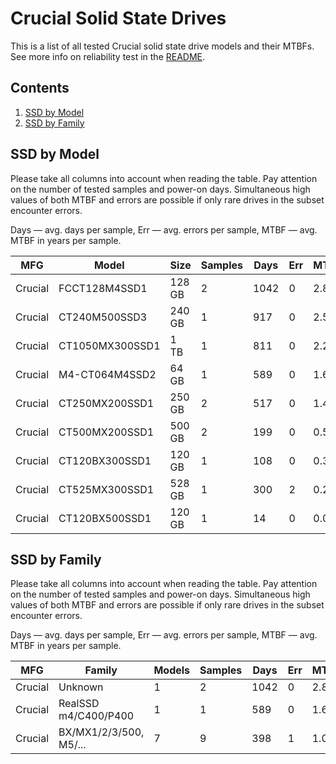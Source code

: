 Crucial Solid State Drives
==========================

This is a list of all tested Crucial solid state drive models and their MTBFs. See
more info on reliability test in the [README](https://github.com/bsdhw/SMART).

Contents
--------

1. [ SSD by Model  ](#ssd-by-model)
2. [ SSD by Family ](#ssd-by-family)

SSD by Model
------------

Please take all columns into account when reading the table. Pay attention on the
number of tested samples and power-on days. Simultaneous high values of both MTBF
and errors are possible if only rare drives in the subset encounter errors.

Days   — avg. days per sample,
Err    — avg. errors per sample,
MTBF   — avg. MTBF in years per sample.

| MFG       | Model              | Size   | Samples | Days  | Err   | MTBF   |
|-----------|--------------------|--------|---------|-------|-------|--------|
| Crucial   | FCCT128M4SSD1      | 128 GB | 2       | 1042  | 0     | 2.86   |
| Crucial   | CT240M500SSD3      | 240 GB | 1       | 917   | 0     | 2.51   |
| Crucial   | CT1050MX300SSD1    | 1 TB   | 1       | 811   | 0     | 2.22   |
| Crucial   | M4-CT064M4SSD2     | 64 GB  | 1       | 589   | 0     | 1.61   |
| Crucial   | CT250MX200SSD1     | 250 GB | 2       | 517   | 0     | 1.42   |
| Crucial   | CT500MX200SSD1     | 500 GB | 2       | 199   | 0     | 0.55   |
| Crucial   | CT120BX300SSD1     | 120 GB | 1       | 108   | 0     | 0.30   |
| Crucial   | CT525MX300SSD1     | 528 GB | 1       | 300   | 2     | 0.27   |
| Crucial   | CT120BX500SSD1     | 120 GB | 1       | 14    | 0     | 0.04   |

SSD by Family
-------------

Please take all columns into account when reading the table. Pay attention on the
number of tested samples and power-on days. Simultaneous high values of both MTBF
and errors are possible if only rare drives in the subset encounter errors.

Days   — avg. days per sample,
Err    — avg. errors per sample,
MTBF   — avg. MTBF in years per sample.

| MFG       | Family                 | Models | Samples | Days  | Err   | MTBF   |
|-----------|------------------------|--------|---------|-------|-------|--------|
| Crucial   | Unknown                | 1      | 2       | 1042  | 0     | 2.86   |
| Crucial   | RealSSD m4/C400/P400   | 1      | 1       | 589   | 0     | 1.61   |
| Crucial   | BX/MX1/2/3/500, M5/... | 7      | 9       | 398   | 1     | 1.03   |
